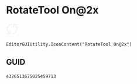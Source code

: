 # RotateTool On@2x
![](/img/RotateTool%20On@2x.png)

``` CSharp
EditorGUIUtility.IconContent("RotateTool On@2x")
```
## GUID
```
4326513675025459713
```
